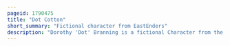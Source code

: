 ```yaml
---
pageid: 1790475
title: "Dot Cotton"
short_summary: "Fictional character from EastEnders"
description: "Dorothy 'Dot' Branning is a fictional Character from the Bbc Soap Opera Eastenders, played by June Brown. In a special episode entitled EastEnders: Dot's Story a young Dot was played by Tallulah Pitt-Brown in flashbacks. A tragicomic Character, Dot was known for her Devout christian Faith, Gossiping, Chain Smoking, Hypochondria, and motherly Attitude to those in Need."
---
```

